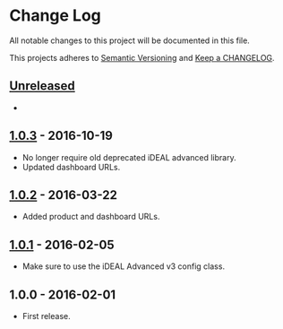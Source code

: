 # Change Log

All notable changes to this project will be documented in this file.

This projects adheres to [Semantic Versioning](http://semver.org/) and [Keep a CHANGELOG](http://keepachangelog.com/).

## [Unreleased][unreleased]
-

## [1.0.3] - 2016-10-19
- No longer require old deprecated iDEAL advanced library.
- Updated dashboard URLs.

## [1.0.2] - 2016-03-22
- Added product and dashboard URLs.

## [1.0.1] - 2016-02-05
- Make sure to use the iDEAL Advanced v3 config class.

## 1.0.0 - 2016-02-01
- First release.

[unreleased]: https://github.com/wp-pay-gateways/deutschebank-ideal-expert-v3/compare/1.0.3...HEAD
[1.0.3]: https://github.com/wp-pay-gateways/deutschebank-ideal-expert-v3/compare/1.0.2...1.0.3
[1.0.2]: https://github.com/wp-pay-gateways/deutschebank-ideal-expert-v3/compare/1.0.1...1.0.2
[1.0.1]: https://github.com/wp-pay-gateways/deutschebank-ideal-expert-v3/compare/1.0.0...1.0.1
